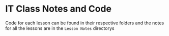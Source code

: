 # IT Class Notes and Code

Code for each lesson can be found in their respective folders and the notes for all the lessons are in the `Lesson Notes` directorys